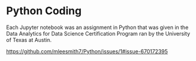 # Python Coding
Each Jupyter notebook was an assignment in Python that was given in the Data Analytics for Data Science Certification Program ran by the University of Texas at Austin. 

https://github.com/mleesmith7/Python/issues/1#issue-670172395
